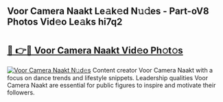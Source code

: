 ## Voor Camera Naakt Le𝚊k𝚎d N𝚞𝚍es - Part-oV8 Photos Vid𝚎o Le𝚊ks hi7q2

# <h2><a href="http://fb4pou.evod.top/?m=Voor+Camera+Naakt">🔗 👉🔴 Voor Camera Naakt Vid𝚎o Ph𝚘t𝚘s</a></h2>

[![Voor Camera Naakt N𝚞d𝚎s](https://i.imgur.com/8V9OHl7.gif)](http://fb4pou.evod.top/?m=Voor+Camera+Naakt)
Content creator Voor Camera Naakt with a focus on dance trends and lifestyle snippets. Leadership qualities Voor Camera Naakt are essential for public figures to inspire and motivate their followers. 
